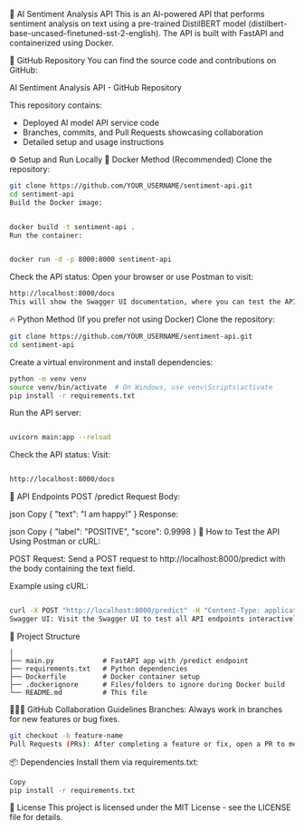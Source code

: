 🧠 AI Sentiment Analysis API
This is an AI-powered API that performs sentiment analysis on text using a pre-trained DistilBERT model (distilbert-base-uncased-finetuned-sst-2-english). The API is built with FastAPI and containerized using Docker.

🚀 GitHub Repository
You can find the source code and contributions on GitHub:

AI Sentiment Analysis API - GitHub Repository

This repository contains:
- Deployed AI model API service code
- Branches, commits, and Pull Requests showcasing collaboration
- Detailed setup and usage instructions

⚙️ Setup and Run Locally
🐳 Docker Method (Recommended)
Clone the repository:

```bash
git clone https://github.com/YOUR_USERNAME/sentiment-api.git
cd sentiment-api
Build the Docker image:
```
```bash

docker build -t sentiment-api .
Run the container:
```
```bash

docker run -d -p 8000:8000 sentiment-api
```
Check the API status:
Open your browser or use Postman to visit:

```bash
http://localhost:8000/docs
This will show the Swagger UI documentation, where you can test the API directly.
```
🔥 Python Method (If you prefer not using Docker)
Clone the repository:

```bash
git clone https://github.com/YOUR_USERNAME/sentiment-api.git
cd sentiment-api
```
Create a virtual environment and install dependencies:

```bash
python -m venv venv
source venv/bin/activate  # On Windows, use venv\Scripts\activate
pip install -r requirements.txt
```
Run the API server:

```bash

uvicorn main:app --reload
```
Check the API status:
Visit:

```bash

http://localhost:8000/docs
```

🎯 API Endpoints
POST /predict
Request Body:

json
Copy
{
  "text": "I am happy!"
}
Response:

json
Copy
{
  "label": "POSITIVE",
  "score": 0.9998
}
🧪 How to Test the API
Using Postman or cURL:

POST Request: Send a POST request to http://localhost:8000/predict with the body containing the text field.

Example using cURL:

```bash

curl -X POST "http://localhost:8000/predict" -H "Content-Type: application/json" -d '{"text": "I feel great!"}'
Swagger UI: Visit the Swagger UI to test all API endpoints interactively.
```
📂 Project Structure
```sentiment-api/
│
├── main.py            # FastAPI app with /predict endpoint
├── requirements.txt   # Python dependencies
├── Dockerfile         # Docker container setup
├── .dockerignore      # Files/folders to ignore during Docker build
└── README.md          # This file
```
🧑‍🤝‍🧑 GitHub Collaboration Guidelines
Branches: Always work in branches for new features or bug fixes.

```bash
git checkout -b feature-name
Pull Requests (PRs): After completing a feature or fix, open a PR to merge into the master branch.
```

📦 Dependencies
Install them via requirements.txt:

```bash
Copy
pip install -r requirements.txt
```

📝 License
This project is licensed under the MIT License - see the LICENSE file for details.
